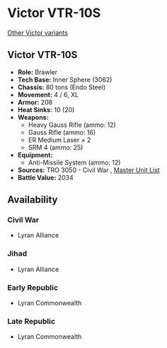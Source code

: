 # Victor VTR-10S 

[Other Victor variants](../victor.md) 

## Victor VTR-10S 

- **Role:** Brawler 
- **Tech Base:** Inner Sphere (3062) 
- **Chassis:** 80 tons (Endo Steel) 
- **Movement:** 4 / 6, XL 
- **Armor:** 208 
- **Heat Sinks:** 10 (20) 
- **Weapons:** 
  - Heavy Gauss Rifle (ammo: 12) 
  - Gauss Rifle (ammo: 16) 
  - ER Medium Laser × 2 
  - SRM 4 (ammo: 25) 
- **Equipment:** 
  - Anti-Missile System (ammo: 12) 
- **Sources:** TRO 3050 - Civil War , [Master Unit List](http://masterunitlist.info/Unit/Details/5458/victor-vtr-10s) 
- **Battle Value:** 2034 

## Availability 

### Civil War 

- Lyran Alliance 

### Jihad 

- Lyran Alliance 

### Early Republic 

- Lyran Commonwealth 

### Late Republic 

- Lyran Commonwealth 

